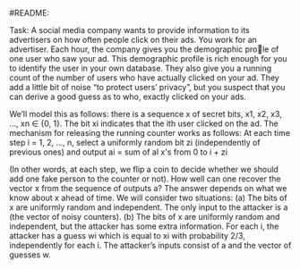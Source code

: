 #README:

Task: 
A social media company wants to provide information to its advertisers on how often people click
on their ads. You work for an advertiser. Each hour, the company gives you the demographic prole
of one user who saw your ad. This demographic profile is rich enough for you to identify the user
in your own database. They also give you a running count of the number of users who have actually
clicked on your ad. They add a little bit of noise “to protect users’ privacy”, but you suspect that you
can derive a good guess as to who, exactly clicked on your ads.

We’ll model this as follows: there is a sequence x of secret bits, x1, x2, x3, ..., xn ∈ {0, 1}. The bit xi
indicates that the ith user clicked on the ad.
The mechanism for releasing the running counter works as follows: At each time step i = 1, 2, ..., n,
select a uniformly random bit zi (independently of previous ones) and output ai = sum of al x's from 0 to i + zi

(In other words, at each step, we flip a coin to decide whether we should add one fake person to the
counter or not).
How well can one recover the vector x from the sequence of outputs a? The answer depends on
what we know about x ahead of time. We will consider two situations:
(a) The bits of x are uniformly random and independent. The only input to the attacker is a (the
vector of noisy counters).
(b) The bits of x are uniformly random and independent, but the attacker has some extra information. For each i, the attacker has a guess wi which is equal to xi with probability 2/3, independently for each i. The attacker’s inputs consist of a and the vector of guesses w.
